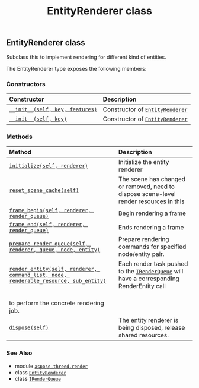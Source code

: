 ﻿---
title: EntityRenderer class
second_title: Aspose.3D for Python via .NET API References
description: 
type: docs
weight: 30
url: /python-net/aspose.threed.render/entityrenderer/
is_root: false
---

## EntityRenderer class

Subclass this to implement rendering for different kind of entities.



The EntityRenderer type exposes the following members:

### Constructors
| Constructor | Description |
| :- | :- |
| [`__init__(self, key, features)`](/3d/python-net/aspose.threed.render/entityrenderer/__init__/#system.string-aspose.threed.render.entityrendererfeatures) | Constructor of [`EntityRenderer`](/3d/python-net/aspose.threed.render/entityrenderer) |
| [`__init__(self, key)`](/3d/python-net/aspose.threed.render/entityrenderer/__init__/#system.string) | Constructor of [`EntityRenderer`](/3d/python-net/aspose.threed.render/entityrenderer) |


### Methods
| Method | Description |
| :- | :- |
| [`initialize(self, renderer)`](/3d/python-net/aspose.threed.render/entityrenderer/initialize/#aspose.threed.render.renderer) | Initialize the entity renderer |
| [`reset_scene_cache(self)`](/3d/python-net/aspose.threed.render/entityrenderer/reset_scene_cache/#) | The scene has changed or removed, need to dispose scene-level render resources in this |
| [`frame_begin(self, renderer, render_queue)`](/3d/python-net/aspose.threed.render/entityrenderer/frame_begin/#aspose.threed.render.renderer-aspose.threed.render.irenderqueue) | Begin rendering a frame |
| [`frame_end(self, renderer, render_queue)`](/3d/python-net/aspose.threed.render/entityrenderer/frame_end/#aspose.threed.render.renderer-aspose.threed.render.irenderqueue) | Ends rendering a frame |
| [`prepare_render_queue(self, renderer, queue, node, entity)`](/3d/python-net/aspose.threed.render/entityrenderer/prepare_render_queue/#aspose.threed.render.renderer-aspose.threed.render.irenderqueue-aspose.threed.node-aspose.threed.entity) | Prepare rendering commands for specified node/entity pair. |
| [`render_entity(self, renderer, command_list, node, renderable_resource, sub_entity)`](/3d/python-net/aspose.threed.render/entityrenderer/render_entity/#aspose.threed.render.renderer-aspose.threed.render.icommandlist-aspose.threed.node-system.object-int) | Each render task pushed to the [`IRenderQueue`](/3d/python-net/aspose.threed.render/irenderqueue) will have a corresponding RenderEntity call<br/>to perform the concrete rendering job. |
| [`dispose(self)`](/3d/python-net/aspose.threed.render/entityrenderer/dispose/#) | The entity renderer is being disposed, release shared resources. |



### See Also
* module [`aspose.threed.render`](..)
* class [`EntityRenderer`](/3d/python-net/aspose.threed.render/entityrenderer)
* class [`IRenderQueue`](/3d/python-net/aspose.threed.render/irenderqueue)
